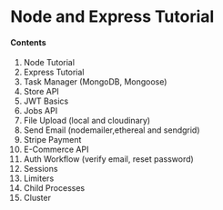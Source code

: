 # Node and Express Tutorial

#### Contents

1. Node Tutorial
2. Express Tutorial
3. Task Manager (MongoDB, Mongoose)
4. Store API
5. JWT Basics
6. Jobs API
7. File Upload (local and cloudinary)
8. Send Email (nodemailer,ethereal and sendgrid)
9. Stripe Payment
10. E-Commerce API
11. Auth Workflow (verify email, reset password)
12. Sessions
13. Limiters
14. Child Processes
15. Cluster
